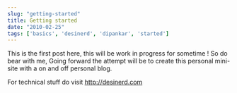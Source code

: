 ```yaml
---
slug: "getting-started"
title: Getting started
date: "2010-02-25"
tags: ['basics', 'desinerd', 'dipankar', 'started']
---
```

This is the first post here, this will be work in progress for sometime ! So do bear with me, Going forward the attempt will be to create this personal mini-site with a on and off personal blog.

For technical stuff do visit http://desinerd.com
